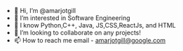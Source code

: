 - 👋 Hi, I’m @amarjotgill
- 👀 I’m interested in Software Engineering
- 🌱 I know Python,C++, Java, JS,CSS,ReactJs, and HTML
- 💞️ I’m looking to collaborate on any projects!
- 📫 How to reach me email - amarjotgill@google.com

<!---
amarjotgill/amarjotgill is a ✨ special ✨ repository because its `README.md` (this file) appears on your GitHub profile.
You can click the Preview link to take a look at your changes.
--->
